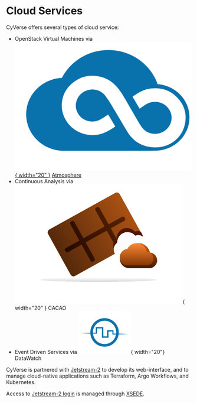 # Cloud Services

CyVerse offers several types of cloud service:

- OpenStack Virtual Machines via [![!](../assets/atmosphere/cacao-04.png "Atmosphere"){ width="20" }](https://user.cyverse.org/services/1) [Atmosphere](https://user.cyverse.org/services/1)
- Continuous Analysis via ![](../assets/atmosphere/cacao.png){ width="20" } CACAO
- Event Driven Services via ![](../assets/de/icons/datawatchIcon.svg){ width="20"} DataWatch

CyVerse is partnered with [Jetstream-2](https://jetstream-cloud.org/) to develop its web-interface, and to manage cloud-native applications such as Terraform, Argo Workflows, and Kubernetes.

Access to [Jetstream-2 login](https://use.jetstream-cloud.org/application) is managed through [XSEDE](https://portal.xsede.org).
